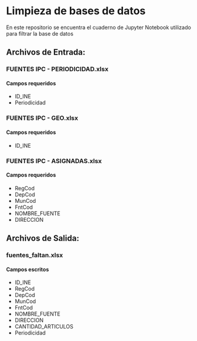 # Limpieza de bases de datos

En este repositorio se encuentra el cuaderno de Jupyter Notebook utilizado para filtrar la base de datos
   
## Archivos de Entrada:
   ### FUENTES IPC - PERIODICIDAD.xlsx
   #### Campos requeridos
       
   *  ID_INE
   *  Periodicidad
   ### FUENTES IPC - GEO.xlsx 
   #### Campos requeridos
   *  ID_INE    
   ### FUENTES IPC - ASIGNADAS.xlsx
   #### Campos requeridos
   *  RegCod
   *  DepCod
   *  MunCod
   *  FntCod
   *  NOMBRE_FUENTE
   *  DIRECCION  
## Archivos de Salida:
   ### fuentes_faltan.xlsx
   #### Campos escritos
   *  ID_INE
   *  RegCod
   *  DepCod 
   *  MunCod
   *  FntCod
   *  NOMBRE_FUENTE
   *  DIRECCION
   *  CANTIDAD_ARTICULOS
   *  Periodicidad
 
  
